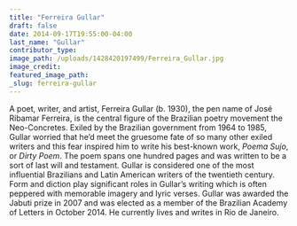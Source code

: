 ```yaml
---
title: "Ferreira Gullar"
draft: false
date: 2014-09-17T19:55:00-04:00
last_name: "Gullar"
contributor_type:
image_path: /uploads/1428420197499/Ferreira_Gullar.jpg
image_credit:
featured_image_path:
_slug: ferreira-gullar
---
```


A poet, writer, and artist, Ferreira Gullar (b. 1930), the pen name of José Ribamar Ferreira, is the central figure of the Brazilian poetry movement the Neo-Concretes. Exiled by the Brazilian government from 1964 to 1985, Gullar worried that he’d meet the gruesome fate of so many other exiled writers and this fear inspired him to write his best-known work, _Poema Sujo_, or _Dirty Poem_. The poem spans one hundred pages and was written to be a sort of last will and testament. Gullar is considered one of the most influential Brazilians and Latin American writers of the twentieth century. Form and diction play significant roles in Gullar’s writing which is often peppered with memorable imagery and lyric verses. Gullar was awarded the Jabuti prize in 2007 and was elected as a member of the Brazilian Academy of Letters in October 2014. He currently lives and writes in Rio de Janeiro.

